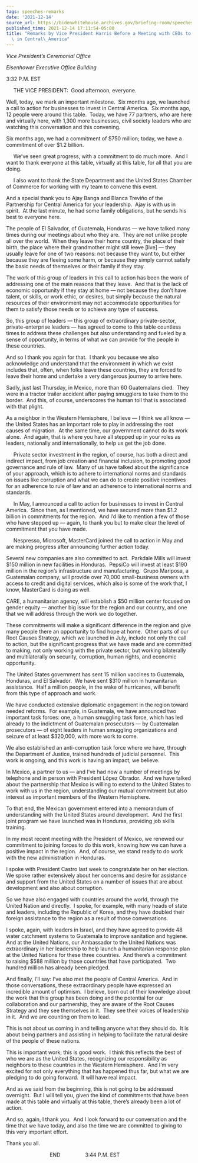 ```yaml
---
tags: speeches-remarks
date: '2021-12-14'
source_url: https://bidenwhitehouse.archives.gov/briefing-room/speeches-remarks/2021/12/14/remarks-by-vice-president-harris-before-a-meeting-with-ceos-to-discuss-investment-in-central-america/
published_time: 2021-12-14 17:11:54-05:00
title: "Remarks by Vice President Harris Before a Meeting with CEOs to Discuss Investment\
  \ in Central\_America"
---
```

 
*Vice President’s Ceremonial Office*

*Eisenhower Executive Office Building*

3:32 P.M. EST

     THE VICE PRESIDENT:  Good afternoon, everyone. 

Well, today, we mark an important milestone.  Six months ago, we
launched a call to action for businesses to invest in Central America. 
Six months ago, 12 people were around this table.  Today, we have 77
partners, who are here and virtually here, with 1,300 more businesses,
civil society leaders who are watching this conversation and this
convening. 

Six months ago, we had a commitment of $750 million; today, we have a
commitment of over $1.2 billion. 

     We’ve seen great progress, with a commitment to do much more.  And
I want to thank everyone at this table, virtually at this table, for all
that you are doing.

     I also want to thank the State Department and the United States
Chamber of Commerce for working with my team to convene this event. 

And a special thank you to Ajay Banga and Blanca Treviño of the
Partnership for Central America for your leadership.  Ajay is with us in
spirit.  At the last minute, he had some family obligations, but he
sends his best to everyone here.

The people of El Salvador, of Guatemala, Honduras — we have talked many
times during our meetings about who they are.  They are not unlike
people all over the world.  When they leave their home country, the
place of their birth, the place where their grandmother might still
<s>leave</s> \[live\] — they usually leave for one of two reasons: not
because they want to, but either because they are fleeing some harm, or
because they simply cannot satisfy the basic needs of themselves or
their family if they stay.

The work of this group of leaders in this call to action has been the
work of addressing one of the main reasons that they leave.  And that is
the lack of economic opportunity if they stay at home — not because they
don’t have talent, or skills, or work ethic, or desires, but simply
because the natural resources of their environment may not accommodate
opportunities for them to satisfy those needs or to achieve any type of
success.

So, this group of leaders — this group of extraordinary private-sector,
private-enterprise leaders — has agreed to come to this table countless
times to address these challenges but also understanding and fueled by a
sense of opportunity, in terms of what we can provide for the people in
these countries.

And so I thank you again for that.  I thank you because we also
acknowledge and understand that the environment in which we exist
includes that, often, when folks leave these countries, they are forced
to leave their home and undertake a very dangerous journey to arrive
here.

Sadly, just last Thursday, in Mexico, more than 60 Guatemalans died. 
They were in a tractor trailer accident after paying smugglers to take
them to the border.  And this, of course, underscores the human toll
that is associated with that plight.

As a neighbor in the Western Hemisphere, I believe — I think we all know
— the United States has an important role to play in addressing the root
causes of migration.  At the same time, our government cannot do its
work alone.  And again, that is where you have all stepped up in your
roles as leaders, nationally and internationally, to help us get the job
done.

     Private sector investment in the region, of course, has both a
direct and indirect impact, from job creation and financial inclusion,
to promoting good governance and rule of law.  Many of us have talked
about the significance of your approach, which is to adhere to
international norms and standards on issues like corruption and what we
can do to create positive incentives for an adherence to rule of law and
an adherence to international norms and standards.

     In May, I announced a call to action for businesses to invest in
Central America.  Since then, as I mentioned, we have secured more than
$1.2 billion in commitments for the region.  And I’d like to mention a
few of those who have stepped up — again, to thank you but to make clear
the level of commitment that you have made.

     Nespresso, Microsoft, MasterCard joined the call to action in May
and are making progress after announcing further action today. 

Several new companies are also committed to act.  Parkdale Mills will
invest $150 million in new facilities in Honduras.  PepsiCo will invest
at least $190 million in the region’s infrastructure and manufacturing. 
Grupo Mariposa, a Guatemalan company, will provide over 70,000
small-business owners with access to credit and digital services, which
also is some of the work that, I know, MasterCard is doing as well. 

CARE, a humanitarian agency, will establish a $50 million center focused
on gender equity — another big issue for the region and our country, and
one that we will address through the work we do together.

These commitments will make a significant difference in the region and
give many people there an opportunity to find hope at home.  Other parts
of our Root Causes Strategy, which we launched in July, include not only
the call to action, but the significant progress that we have made and
are committed to making, not only working with the private sector, but
working bilaterally and multilaterally on security, corruption, human
rights, and economic opportunity.

The United States government has sent 15 million vaccines to Guatemala,
Honduras, and El Salvador.  We have sent $310 million in humanitarian
assistance.  Half a million people, in the wake of hurricanes, will
benefit from this type of approach and work. 

We have conducted extensive diplomatic engagement in the region toward
needed reforms.  For example, in Guatemala, we have announced two
important task forces: one, a human smuggling task force, which has led
already to the indictment of Guatemalan prosecutors — by Guatemalan
prosecutors — of eight leaders in human smuggling organizations and
seizure of at least $320,000, with more work to come.

We also established an anti-corruption task force where we have, through
the Department of Justice, trained hundreds of judicial personnel.  This
work is ongoing, and this work is having an impact, we believe.

In Mexico, a partner to us — and I’ve had now a number of meetings by
telephone and in person with President López Obrador.  And we have
talked about the partnership that Mexico is willing to extend to the
United States to work with us in the region, understanding our mutual
commitment but also interest as important members of the Western
Hemisphere. 

To that end, the Mexican government entered into a memorandum of
understanding with the United States around development.  And the first
joint program we have launched was in Honduras, providing job skills
training. 

In my most recent meeting with the President of Mexico, we renewed our
commitment to joining forces to do this work, knowing how we can have a
positive impact in the region.  And, of course, we stand ready to do
work with the new administration in Honduras. 

I spoke with President Castro last week to congratulate her on her
election.  We spoke rather extensively about her concerns and desire for
assistance and support from the United States on a number of issues that
are about development and also about corruption. 

So we have also engaged with countries around the world, through the
United Nation and directly.  I spoke, for example, with many heads of
state and leaders, including the Republic of Korea, and they have
doubled their foreign assistance to the region as a result of those
conversations.

I spoke, again, with leaders in Israel, and they have agreed to provide
48 water catchment systems to Guatemala to improve sanitation and
hygiene.  And at the United Nations, our Ambassador to the United
Nations was extraordinary in her leadership to help launch a
humanitarian response plan at the United Nations for these three
countries.  And there’s a commitment to raising $588 million by those
countries that have participated.  Two hundred million has already been
pledged.

And finally, I’ll say: I’ve also met the people of Central America.  And
in those conversations, these extraordinary people have expressed an
incredible amount of optimism.  I believe, born out of their knowledge
about the work that this group has been doing and the potential for our
collaboration and our partnership, they are aware of the Root Causes
Strategy and they see themselves in it.  They see their voices of
leadership in it.  And we are counting on them to lead. 

This is not about us coming in and telling anyone what they should do. 
It is about being partners and assisting in helping to facilitate the
natural desire of the people of these nations.

This is important work; this is good work.  I think this reflects the
best of who we are as the United States, recognizing our responsibility
as neighbors to these countries in the Western Hemisphere.  And I’m very
excited for not only everything that has happened thus far, but what we
are pledging to do going forward.  It will have real impact.

And as we said from the beginning, this is not going to be addressed
overnight.  But I will tell you, given the kind of commitments that have
been made at this table and virtually at this table, there’s already
been a lot of action.

And so, again, I thank you.  And I look forward to our conversation and
the time that we have today, and also the time we are committed to
giving to this very important effort. 

Thank you all.

                              END                 3:44 P.M. EST
